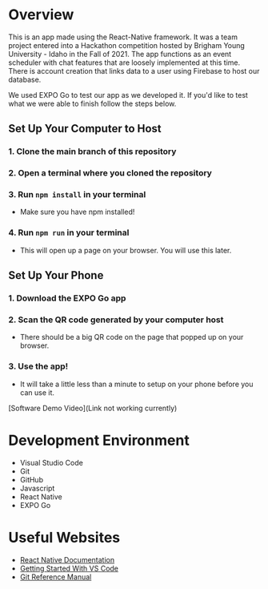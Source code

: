 # Overview


This is an app made using the React-Native framework. It was a team project entered into a Hackathon competition hosted by Brigham Young University - Idaho in the Fall of 2021. The app functions as an event scheduler with chat features that are loosely implemented at this time. There is account creation that links data to a user using Firebase to host our database.

We used EXPO Go to test our app as we developed it. If you'd like to test what we were able to finish follow the steps below.

## Set Up Your Computer to Host

### 1. Clone the main branch of this repository
### 2. Open a terminal where you cloned the repository
### 3. Run `npm install` in your terminal
  * Make sure you have npm installed!
### 4. Run `npm run` in your terminal
  * This will open up a page on your browser. You will use this later.

## Set Up Your Phone

### 1. Download the EXPO Go app
### 2. Scan the QR code generated by your computer host
  * There should be a big QR code on the page that popped up on your browser.
### 3. Use the app!
  * It will take a little less than a minute to setup on your phone before you can use it.

[Software Demo Video](Link not working currently)

# Development Environment

* Visual Studio Code
* Git
* GitHub
* Javascript
* React Native
* EXPO Go

# Useful Websites

* [React Native Documentation](https://reactnative.dev/docs/getting-started)
* [Getting Started With VS Code](https://code.visualstudio.com/docs)
* [Git Reference Manual](https://git-scm.com/docs)
